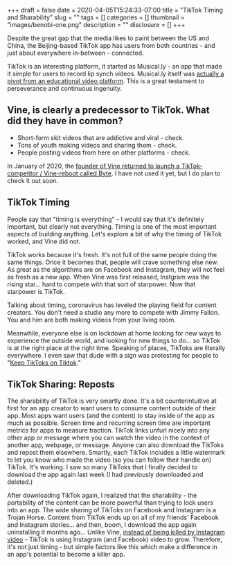 +++ 
draft = false
date = 2020-04-05T15:24:33-07:00
title = "TikTok Timing and Sharability"
slug = "" 
tags = []
categories = []
thumbnail = "images/benobi-one.png"
description = ""
disclosure = []
+++

Despite the great gap that the media likes to paint between the US and China, the Beijing-based TikTok app has users from both countries - and just about everywhere in-between - connected. 

TikTok is an interesting platform, it started as Musical.ly - an app that made it simple for users to record lip synch videos. Musical.ly itself was [actually a pivot from an educational video platform](https://en.wikipedia.org/wiki/Musical.ly). This is a great testament to perseverance and continuous ingenuity.

## Vine, is clearly a predecessor to TikTok. What did they have in common? 

* Short-form skit videos that are addictive and viral - check. 
* Tons of youth making videos and sharing them - check. 
* People posting videos from here on other platforms - check. 

In January of 2020, the [founder of Vine returned to launch a TikTok-competitor / Vine-reboot called Byte](https://www.cnn.com/2020/01/25/tech/byte-app-tiktok-vine/index.html). I have not used it yet, but I do plan to check it out soon.

## TikTok Timing

People say that "timing is everything" - I would say that it's definitely important, but clearly not everything. Timing is one of the most important aspects of building anything. Let's explore a bit of why the timing of TikTok worked, and Vine did not.

TikTok works because it's fresh. It's not full of the same people doing the same things. Once it becomes that, people will crave something else new. As great as the algorithms are on Facebook and Instagram, they will not feel as fresh as a new app. When Vine was first released, Instgram was the rising star... hard to compete with that sort of starpower. Now that starpower is TikTok.

Talking about timing, coronavirus has leveled the playing field for content creators. You don't need a studio any more to compete with Jimmy Fallon. You and him are both making videos from your living room. 

Meanwhile, everyone else is on lockdown at home looking for new ways to experience the outside world, and looking for new things to do... so TikTok is at the right place at the right time. Speaking of places, TikToks are literally everywhere. I even saw that dude with a sign was protesting for people to "[Keep TikToks on Tiktok](https://knowyourmeme.com/photos/1762226-dude-with-sign)."
 
## TikTok Sharing: Reposts

The sharability of TikTok is very smartly done. It's a bit counterintuitive at first for an app creator to want users to consume content outside of their app. Most apps want users (and the content) to stay inside of the app as much as possible. Screen time and recurring screen time are important metrics for apps to measure traction. TikTok links unfurl nicely into any other app or message where you can watch the video in the context of another app, webpage, or message. Anyone can also download the TikToks and repost them elsewhere. Smartly, each TikTok includes a little watermark to let you know who made the video (so you can follow their handle on) TikTok. It's working. I saw so many TikToks that I finally decided to download the app again last week (I had previously downloaded and deleted.)

After downloading TikTok again, I realized that the sharability - the portability of the content can be more powerful than trying to lock users into an app. The wide sharing of TikToks on Facebook and Instagram is a Trojan Horse. Content from TikTok ends up on all of my friends' Facebook and Instagram stories... and then, boom, I download the app again uninstalling it months ago...  Unlike Vine, [instead of being killed by Instagram video](https://www.theverge.com/2016/10/28/13456208/why-vine-died-twitter-shutdown) - TikTok is using Instagram (and Facebook) video to grow. Therefore, it's not just timing - but simple factors like this which make a difference in an app's potential to become a killer app.